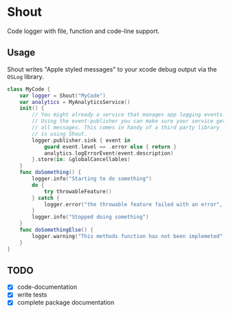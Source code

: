 # Shout
Code logger with file, function and code-line support. 

## Usage
Shout writes "Apple styled messages" to your xcode debug output via the `OSLog` library.

```swift
class MyCode {
    var logger = Shout("MyCode")
    var analytics = MyAnalyticsService()
    init() {
        // You might already a service that manages app logging events. 
        // Using the event-publisher you can make sure your service gets 
        // all messages. This comes in handy of a third party library 
        // is using Shout.
        logger.publisher.sink { event in 
            guard event.level == .error else { return }
            analytics.logErrorEvent(event.description)
        }.store(in: &globalCancellables)
    }
    func doSomething() {
        logger.info("Starting to do something")
        do {
            try throwableFeature()
        } catch {
            logger.error("the throwable feature failed with an error", error)
        }
        logger.info("Stopped doing something")
    }
    func doSomethingElse() {
        logger.warning("This methods function has not been implemeted")
    }
}
``` 

## TODO
- [x] code-documentation
- [x] write tests
- [x] complete package documentation

